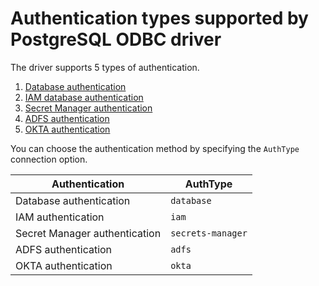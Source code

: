 # Authentication types supported by PostgreSQL ODBC driver

The driver supports 5 types of authentication. 
1. [Database authentication](./authentication/database_authentication.md)
1. [IAM database authentication](./authentication/iam_authentication.md)
1. [Secret Manager authentication](./authentication/secret_manager_authentication.md)
1. [ADFS authentication](./authentication/adfs_authentication.md)
1. [OKTA authentication](./authentication/okta_authentication.md)

You can choose the authentication method by specifying the `AuthType` connection option.

| Authentication                | AuthType          |
|-------------------------------|-------------------|
| Database authentication       | `database`        |
| IAM authentication            | `iam`             |
| Secret Manager authentication | `secrets-manager` |
| ADFS authentication           | `adfs`            |
| OKTA authentication           | `okta`            |
